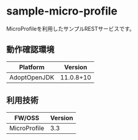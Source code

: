 # sample-micro-profile
MicroProfileを利用したサンプルRESTサービスです。

## 動作確認環境
| Platform | Version |
| -------- | ------- |
| AdoptOpenJDK | 11.0.8+10 |

## 利用技術
| FW/OSS | Version |
| ------ | ------- |
| MicroProfile | 3.3 |
